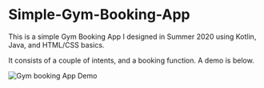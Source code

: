 # Simple-Gym-Booking-App

This is a simple Gym Booking App I designed in Summer 2020 using Kotlin, Java, and HTML/CSS basics.

It consists of a couple of intents, and a booking function. A demo is below.

![Gym booking App Demo](demo/gymgif.gif)
